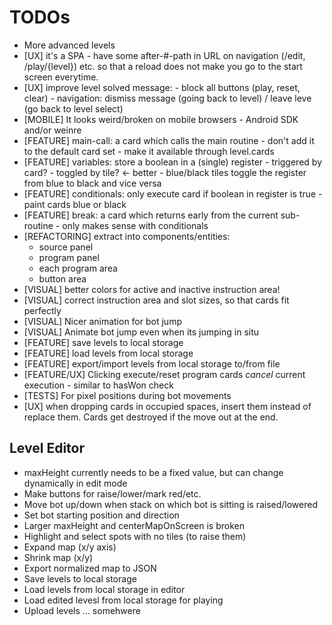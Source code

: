 TODOs
=====

* More advanced levels
* [UX] it's a SPA - have some after-#-path in URL on navigation (/edit,
  /play/{level}) etc. so that a reload does not make you go to the start screen
  everytime.
* [UX] improve level solved message:
       - block all buttons (play, reset, clear)
       - navigation: dismiss message (going back to level) / leave leve (go back to level select)
* [MOBILE] It looks weird/broken on mobile browsers - Android SDK and/or weinre
* [FEATURE] main-call: a card which calls the main routine
            - don't add it to the default card set
            - make it available through level.cards
* [FEATURE] variables: store a boolean in a (single) register
            - triggered by card?
            - toggled by tile? <- better
            - blue/black tiles toggle the register from blue to black and vice versa
* [FEATURE] conditionals: only execute card if boolean in register is true
            - paint cards blue or black
* [FEATURE] break: a card which returns early from the current sub-routine
            - only makes sense with conditionals
* [REFACTORING] extract into components/entities:
    * source panel
    * program panel
    * each program area
    * button area
* [VISUAL] better colors for active and inactive instruction area!
* [VISUAL] correct instruction area and slot sizes, so that cards fit perfectly
* [VISUAL] Nicer animation for bot jump
* [VISUAL] Animate bot jump even when its jumping in situ
* [FEATURE] save levels to local storage
* [FEATURE] load levels from local storage
* [FEATURE] export/import levels from local storage to/from file
* [FEATURE/UX] Clicking execute/reset program cards *cancel* current execution - similar to hasWon check
* [TESTS] For pixel positions during bot movements
* [UX] when dropping cards in occupied spaces, insert them instead of replace them.
  Cards get destroyed if the move out at the end.


Level Editor
------------

* maxHeight currently needs to be a fixed value, but can change dynamically in edit mode
* Make buttons for raise/lower/mark red/etc.
* Move bot up/down when stack on which bot is sitting is raised/lowered
* Set bot starting position and direction
* Larger maxHeight and centerMapOnScreen is broken
* Highlight and select spots with no tiles (to raise them)
* Expand map (x/y axis)
* Shrink map (x/y)
* Export normalized map to JSON
* Save levels to local storage
* Load levels from local storage in editor
* Load edited levesl from local storage for playing
* Upload levels ... somehwere

